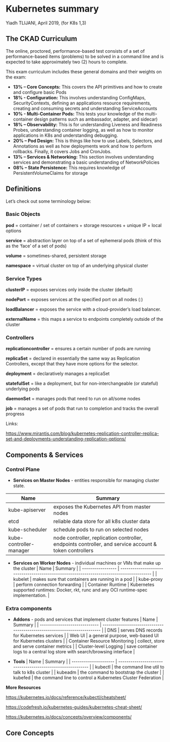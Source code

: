 # Kubernetes summary

Yiadh TLIJANI, April 2019, (for K8s 1,3)

## The CKAD Curriculum

The online, proctored, performance-based test consists of a set of performance-based items (problems) to be solved in a command line and is expected to take approximately two (2) hours to complete.

This exam curriculum includes these general domains and their weights on the exam:

* **13% – Core Concepts:** This covers the API primitives and how to create and configure basic Pods
* **18% - Configuration:** This involves understanding ConfigMaps, SecurityContexts, defining an applications resource requirements, creating and consuming secrets and understanding ServiceAccounts
* **10% - Multi-Container Pods:** This tests your knowledge of the multi-container design patterns such as ambassador, adapter, and sidecar)
* **18% – Observability:** This is for understanding Liveness and Readiness Probes, understanding container logging, as well as how to monitor applications in K8s and understanding debugging.
* **20% – Pod Design:** This is things like how to use Labels, Selectors, and Annotations as well as how deployments work and how to perform rollbacks. Finally, it covers Jobs and CronJobs.
* **13% – Services & Networking:** This section involves understanding services and demonstrating a basic understanding of NetworkPolicies
* **08% – State Persistence:** This requires knowledge of PersistentVolumeClaims for storage

## Definitions

Let’s check out some terminology below:

### Basic Objects

**pod** = container / set of containers + storage resources + unique IP + local options

**service** = abstraction layer on top of a set of ephemeral pods (think of this as the ‘face’ of a set of pods)

**volume** = sometimes-shared, persistent storage

**namespace** = virtual cluster on top of an underlying physical cluster

### Service Types

**clusterIP** = exposes services only inside the cluster (default)

**nodePort** = exposes services at the specified port on all nodes (<node-ip>:<nodePort>)

**loadBalancer** = exposes the service with a cloud-provider’s load balancer.

**externalName** = this maps a service to endpoints completely outside of the cluster

### Controllers

**replicationcontroller** = ensures a certain number of pods are running

**replicaSet** = declared in essentially the same way as Replication Controllers, except that they have more options for the selector.

**deployment** = declaratively manages a replicaSet

**statefulSet** = like a deployment, but for non-interchangeable (or stateful) underlying pods

**daemonSet** = manages pods that need to run on all/some nodes

**job** = manages a set of pods that run to completion and tracks the overall progress

Links:

https://www.mirantis.com/blog/kubernetes-replication-controller-replica-set-and-deployments-understanding-replication-options/

## Components & Services

### Control Plane

* **Services on Master Nodes** - entities responsible for managing cluster state.

| Name                     | Summary |
| ------------------------ | ------------- |
| kube-apiserver           | exposes the Kubernetes API from master nodes  |
| etcd                     | reliable data store for all k8s cluster data  |
| kube-scheduler           | schedule pods to run on selected nodes |
| kube-controller-manager  | node controller, replication controller, endpoints controller, and service account & token controllers |


* **Services on Worker Nodes** - individual machines or VMs that make up the cluster
| Name              | Summary                                                                                   |
| ----------------- | ----------------------------------------------------------------------------------------- |
| kubelet           | makes sure that containers are running in a pod                                           |
| kube-proxy        | perform connection forwarding                                                             |
| Container Runtime | Kubernetes supported runtimes: Docker, rkt, runc and any OCI runtime-spec implementation. |

### Extra components

* **Addons** - pods and services that implement cluster features
| Name                          | Summary                                                                   |
| ----------------------------- | ------------------------------------------------------------------------- |
| DNS                           | serves DNS records for Kubernetes services                                |
| Web UI                        | a general purpose, web-based UI for Kubernetes clusters                   |
| Container Resource Monitoring | collect, store and serve container metrics                                |
| Cluster-level Logging         | save container logs to a central log store with search/browsing interface |

* **Tools**
| Name                  | Summary                                                     |
| --------------------- | ----------------------------------------------------------- |
| kubectl               | the command line util to talk to k8s cluster                |
| kubeadm               | the command to bootstrap the cluster                        |
| kubefed               | the command line to control a Kubernetes Cluster Federation |

**More Resources**

https://kubernetes.io/docs/reference/kubectl/cheatsheet/

https://codefresh.io/kubernetes-guides/kubernetes-cheat-sheet/

https://kubernetes.io/docs/concepts/overview/components/


## Core Concepts


